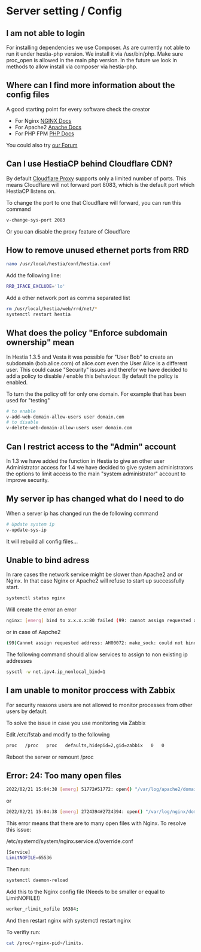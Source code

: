 # Server setting / Config

## I am not able to login

For installing dependencies we use Composer. As are currently not able
to run it under hestia-php version. We install it via /usr/bin/php. Make
sure proc_open is allowed in the main php version. In the future we look
in methods to allow install via composer via hestia-php.

## Where can I find more information about the config files

A good starting point for every software check the creator

- For Nginx [NGINX Docs](https://nginx.org/en/docs/)
- For Apache2 [Apache Docs](http://httpd.apache.org/docs/2.4/)
- For PHP FPM [PHP
  Docs](https://www.php.net/manual/en/install.fpm.configuration.php)

You could also try [our Forum](https://forum.hestiacp.com)

## Can I use HestiaCP behind Cloudflare CDN?

By default [Cloudflare
Proxy](https://support.cloudflare.com/hc/en-us/articles/200169156-Identifying-network-ports-compatible-with-Cloudflare-s-proxy)
supports only a limited number of ports. This means Cloudflare will not
forward port 8083, which is the default port which HestiaCP listens on.

To change the port to one that Cloudflare will forward, you can run this
command

```bash
v-change-sys-port 2083
```

Or you can disable the proxy feature of Cloudflare

## How to remove unused ethernet ports from RRD

```bash
nano /usr/local/hestia/conf/hestia.conf
```

Add the following line:

```bash
RRD_IFACE_EXCLUDE='lo'
```

Add a other network port as comma separated list

```bash
rm /usr/local/hestia/web/rrd/net/*
systemctl restart hestia
```

## What does the policy "Enforce subdomain ownership" mean

In Hestia 1.3.5 and Vesta it was possible for "User Bob" to create an
subdomain (bob.alice.com) of alice.com even the User Alice is a
different user. This could cause "Security" issues and therefor we
have decided to add a policy to disable / enable this behaviour. By
default the policy is enabled.

To turn the the policy off for only one domain. For example that has
been used for "testing"

```bash
# to enable
v-add-web-domain-allow-users user domain.com
# to disable
v-delete-web-domain-allow-users user domain.com
```

## Can I restrict access to the "Admin" account

In 1.3 we have added the function in Hestia to give an other user
Administrator access for 1.4 we have decided to give system
administrators the options to limit access to the main "system
administrator" account to improve security.

## My server ip has changed what do I need to do

When a server ip has changed run the de following command

```bash
# Update system ip
v-update-sys-ip
```

It will rebuild all config files\...

## Unable to bind adress

In rare cases the network service might be slower than Apache2 and or
Nginx. In that case Nginx or Apache2 will refuse to start up
successfully start.

```bash
systemctl status nginx
```

Will create the error an error

```bash
nginx: [emerg] bind to x.x.x.x:80 failed (99: cannot assign requested address)
```

or in case of Aapche2

```bash
(99)Cannot assign requested address: AH00072: make_sock: could not bind to address x.x.x.x:8443
```

The following command should allow services to assign to non existing ip
addresses

```bash
sysctl -w net.ipv4.ip_nonlocal_bind=1
```

## I am unable to monitor proccess with Zabbix

For security reasons users are not allowed to monitor processes from
other users by default.

To solve the issue in case you use monitoring via Zabbix

Edit /etc/fstab and modify to the following

```bash
proc   /proc   proc   defaults,hidepid=2,gid=zabbix   0   0
```

Reboot the server or remount /proc

## Error: 24: Too many open files

```bash
2022/02/21 15:04:38 [emerg] 51772#51772: open() "/var/log/apache2/domains/<redactedforprivacy>.error.log" failed (24: Too many open files)
```

or

```bash
2022/02/21 15:04:38 [emerg] 2724394#2724394: open() "/var/log/nginx/domains/xxx.error.log" failed (24: Too many open files)
```

This error means that there are to many open files with Nginx. To
resolve this issue:

/etc/systemd/system/nginx.service.d/override.conf

```bash
[Service]
LimitNOFILE=65536
```

Then run:

```bash
systemctl daemon-reload
```

Add this to the Nginx config file (Needs to be smaller or equal to
LimitNOFILE!)

```bash
worker_rlimit_nofile 16384;
```

And then restart nginx with systemctl restart nginx

To verifiy run:

```bash
cat /proc/<nginx-pid>/limits.
```
